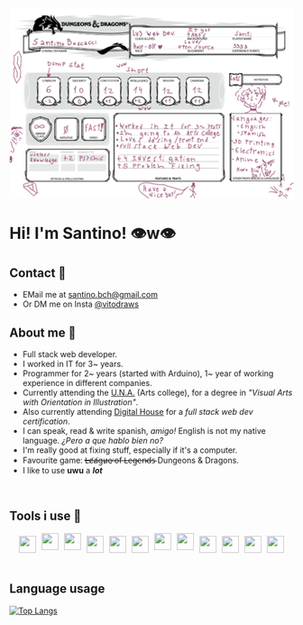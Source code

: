![](https://github.com/santinobch/santinobch/blob/main/img/github.png?raw=true)

# Hi! I'm Santino! 👁w👁

## Contact 💌

- EMail me at santino.bch@gmail.com
- Or DM me on Insta [@vitodraws](https://www.instagram.com/vitodraws)

## About me 🧾
- Full stack web developer.
- I worked in IT for 3~ years.
- Programmer for 2~ years (started with Arduino), 1~ year of working experience in different companies.
- Currently attending the [U.N.A.](https://visuales.una.edu.ar) (Arts college), for a degree in *"Visual Arts with Orientation in Illustration"*.
- Also currently attending [Digital House](https://www.digitalhouse.com/ar/) for a *full stack web dev certification*.
- I can speak, read & write spanish, *amigo!* English is not my native language. *¿Pero a que hablo bien no?*
- I'm really good at fixing stuff, especially if it's a computer.
- Favourite game: ~~L̶e̸a̸g̶u̷e̶ ̷o̵f̶ ̶L̴e̶g̴e̵n̴d̶s̴~~ Dungeons & Dragons.
- I like to use **uwu** a ***lot***

<br>

## Tools i use 🧨

<div style="display: flex; flex-direction: row; justify-content: center;">
  <img src="https://cdn.svgporn.com/logos/mysql.svg" width="30px" height="30px" hspace="5" vspace="5"/>
  <img src="https://cdn.svgporn.com/logos/html-5.svg" width="30px" height="30px" hspace="5"/>
  <img src="https://cdn.svgporn.com/logos/css-3.svg" width="30px" height="30px" hspace="5"/>
  <img src="https://cdn.svgporn.com/logos/javascript.svg" width="30px" height="30px" hspace="5" vspace="5"/>
  <img src="https://cdn.svgporn.com/logos/typescript-icon.svg" width="30px" height="30px" hspace="5" vspace="5"/>
  <img src="https://cdn.svgporn.com/logos/angular-icon.svg" width="30px" height="30px" hspace="5" vspace="5"/> 
  <img src="https://cdn.svgporn.com/logos/sass.svg" width="30px" height="30px" hspace="5"/>
  <img src="https://cdn.svgporn.com/logos/npm.svg" width="30px" height="30px" hspace="5"/>
  <img src="https://cdn.svgporn.com/logos/git-icon.svg" width="30px" height="30px" hspace="5" vspace="5"/>
  <img src="https://cdn.svgporn.com/logos/bitbucket.svg" width="30px" height="30px" hspace="5" vspace="5"/>
  <img src="https://cdn.svgporn.com/logos/docker-icon.svg" width="30px" height="30px" hspace="5" vspace="5"/>  
  <img src="https://cdn.svgporn.com/logos/visual-studio-code.svg" width="30px" height="30px" hspace="5" vspace="5"/>
</div>

<br>

## Language usage

[![Top Langs](https://github-readme-stats.vercel.app/api/top-langs/?username=santinobch&langs_count=8)](https://github.com/anuraghazra/github-readme-stats)